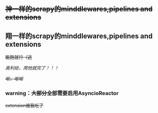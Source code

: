 ## ~~神一样的scrapy的minddlewares,pipelines and extensions~~
## 翔一样的scrapy的minddlewares,pipelines and extensions

~~能跑就行（逃~~

*奥利给，爬他就完了！！！*

~~*呕，呕呕*~~

### warning：~~大部分~~全部需要启用AsyncioReactor

~~extension被我吃了~~